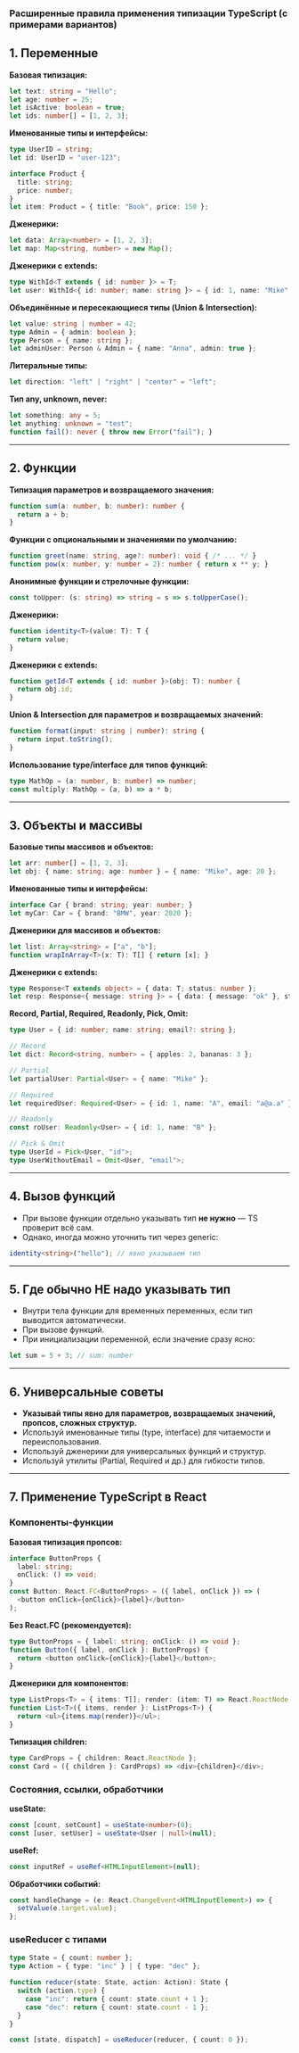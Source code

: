 ### Расширенные правила применения типизации TypeScript (с примерами вариантов)

## 1. Переменные

**Базовая типизация:**
```ts
let text: string = "Hello";
let age: number = 25;
let isActive: boolean = true;
let ids: number[] = [1, 2, 3];
```

**Именованные типы и интерфейсы:**
```ts
type UserID = string;
let id: UserID = "user-123";

interface Product {
  title: string;
  price: number;
}
let item: Product = { title: "Book", price: 150 };
```

**Дженерики:**
```ts
let data: Array<number> = [1, 2, 3];
let map: Map<string, number> = new Map();
```

**Дженерики с extends:**
```ts
type WithId<T extends { id: number }> = T;
let user: WithId<{ id: number; name: string }> = { id: 1, name: "Mike" };
```

**Объединённые и пересекающиеся типы (Union & Intersection):**
```ts
let value: string | number = 42;
type Admin = { admin: boolean };
type Person = { name: string };
let adminUser: Person & Admin = { name: "Anna", admin: true };
```

**Литеральные типы:**
```ts
let direction: "left" | "right" | "center" = "left";
```

**Тип any, unknown, never:**
```ts
let something: any = 5;
let anything: unknown = "test";
function fail(): never { throw new Error("fail"); }
```

---

## 2. Функции

**Типизация параметров и возвращаемого значения:**
```ts
function sum(a: number, b: number): number {
  return a + b;
}
```

**Функции с опциональными и значениями по умолчанию:**
```ts
function greet(name: string, age?: number): void { /* ... */ }
function pow(x: number, y: number = 2): number { return x ** y; }
```

**Анонимные функции и стрелочные функции:**
```ts
const toUpper: (s: string) => string = s => s.toUpperCase();
```

**Дженерики:**
```ts
function identity<T>(value: T): T {
  return value;
}
```

**Дженерики с extends:**
```ts
function getId<T extends { id: number }>(obj: T): number {
  return obj.id;
}
```

**Union & Intersection для параметров и возвращаемых значений:**
```ts
function format(input: string | number): string {
  return input.toString();
}
```

**Использование type/interface для типов функций:**
```ts
type MathOp = (a: number, b: number) => number;
const multiply: MathOp = (a, b) => a * b;
```

---

## 3. Объекты и массивы

**Базовые типы массивов и объектов:**
```ts
let arr: number[] = [1, 2, 3];
let obj: { name: string; age: number } = { name: "Mike", age: 20 };
```

**Именованные типы и интерфейсы:**
```ts
interface Car { brand: string; year: number; }
let myCar: Car = { brand: "BMW", year: 2020 };
```

**Дженерики для массивов и объектов:**
```ts
let list: Array<string> = ["a", "b"];
function wrapInArray<T>(x: T): T[] { return [x]; }
```

**Дженерики с extends:**
```ts
type Response<T extends object> = { data: T; status: number };
let resp: Response<{ message: string }> = { data: { message: "ok" }, status: 200 };
```

**Record, Partial, Required, Readonly, Pick, Omit:**
```ts
type User = { id: number; name: string; email?: string };

// Record
let dict: Record<string, number> = { apples: 2, bananas: 3 };

// Partial
let partialUser: Partial<User> = { name: "Mike" };

// Required
let requiredUser: Required<User> = { id: 1, name: "A", email: "a@a.a" };

// Readonly
const roUser: Readonly<User> = { id: 1, name: "B" };

// Pick & Omit
type UserId = Pick<User, "id">;
type UserWithoutEmail = Omit<User, "email">;
```

---

## 4. Вызов функций

- При вызове функции отдельно указывать тип **не нужно** — TS проверит всё сам.
- Однако, иногда можно уточнить тип через generic:
```ts
identity<string>("hello"); // явно указываем тип
```
---

## 5. Где обычно НЕ надо указывать тип

- Внутри тела функции для временных переменных, если тип выводится автоматически.
- При вызове функций.
- При инициализации переменной, если значение сразу ясно:
```ts
let sum = 5 + 3; // sum: number
```

---

## 6. Универсальные советы

- **Указывай типы явно для параметров, возвращаемых значений, пропсов, сложных структур.**
- Используй именованные типы (type, interface) для читаемости и переиспользования.
- Используй дженерики для универсальных функций и структур.
- Используй утилиты (Partial, Required и др.) для гибкости типов.

---

## 7. Применение TypeScript в React

### Компоненты-функции

**Базовая типизация пропсов:**
```ts
interface ButtonProps {
  label: string;
  onClick: () => void;
}
const Button: React.FC<ButtonProps> = ({ label, onClick }) => (
  <button onClick={onClick}>{label}</button>
);
```

**Без React.FC (рекомендуется):**
```ts
type ButtonProps = { label: string; onClick: () => void };
function Button({ label, onClick }: ButtonProps) {
  return <button onClick={onClick}>{label}</button>;
}
```

**Дженерики для компонентов:**
```ts
type ListProps<T> = { items: T[]; render: (item: T) => React.ReactNode };
function List<T>({ items, render }: ListProps<T>) {
  return <ul>{items.map(render)}</ul>;
}
```

**Типизация children:**
```ts
type CardProps = { children: React.ReactNode };
const Card = ({ children }: CardProps) => <div>{children}</div>;
```

### Состояния, ссылки, обработчики

**useState:**
```ts
const [count, setCount] = useState<number>(0);
const [user, setUser] = useState<User | null>(null);
```

**useRef:**
```ts
const inputRef = useRef<HTMLInputElement>(null);
```

**Обработчики событий:**
```ts
const handleChange = (e: React.ChangeEvent<HTMLInputElement>) => {
  setValue(e.target.value);
};
```

### useReducer с типами
```ts
type State = { count: number };
type Action = { type: "inc" } | { type: "dec" };

function reducer(state: State, action: Action): State {
  switch (action.type) {
    case "inc": return { count: state.count + 1 };
    case "dec": return { count: state.count - 1 };
  }
}

const [state, dispatch] = useReducer(reducer, { count: 0 });
```

